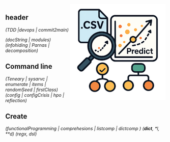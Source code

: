 <img src="/docs/bingo.png" width=300 align=right>

## header

_(TDD |devops | commit2main)_

_(docString | modules)_ _(infohiding | Parnas | decomposition)_

## Command line

_(Teneary | sysarvc | enumerate | items | randomSeed | firstClass)_
_(config | configCrisis | hpo | reflection)_

## Create

_(functionalProgramming | comprehesions | listcomp | dictcomp )_
_(__dict__, *l, **d)_ _(regx, dsl)_



